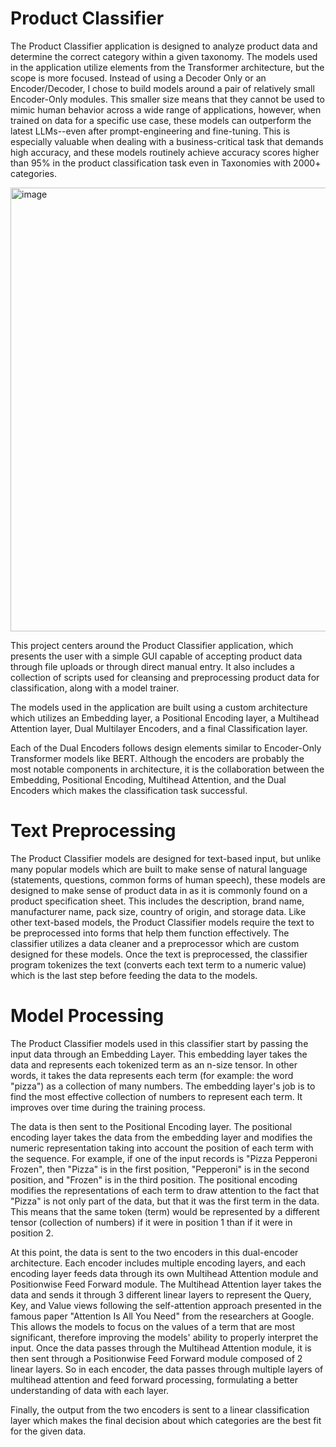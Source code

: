# Product Classifier

The Product Classifier application is designed to analyze product data and determine the correct category 
within a given taxonomy.  The models used in the application utilize elements from the Transformer architecture, 
but the scope is more focused.  Instead of using a Decoder Only or an Encoder/Decoder, I chose to build models 
around a pair of relatively small Encoder-Only modules.  This smaller size means that they cannot be used to 
mimic human behavior across a wide range of applications, however, when trained on data for a specific use case, 
these models can outperform the latest LLMs--even after prompt-engineering and fine-tuning.  This is 
especially valuable when dealing with a business-critical task that demands high accuracy, and these models
routinely achieve accuracy scores higher than 95% in the product classification task even in Taxonomies with 
2000+ categories.  

<img width="851" height="710" alt="image" src="https://github.com/user-attachments/assets/e2c43a5f-1208-4a86-8d3c-1d5131ec37b4" />

This project centers around the Product Classifier application, which presents the user with a simple GUI capable
of accepting product data through file uploads or through direct manual entry.  It also includes a collection of 
scripts used for cleansing and preprocessing product data for classification, along with a model trainer.  

The models used in the application are built using a custom architecture which utilizes an Embedding layer, a
Positional Encoding layer, a Multihead Attention layer, Dual Multilayer Encoders, and a final Classification layer.

Each of the Dual Encoders follows design elements similar to Encoder-Only Transformer models like BERT.  Although the
encoders are probably the most notable components in architecture, it is the collaboration between the Embedding,
Positional Encoding, Multihead Attention, and the Dual Encoders which makes the classification task successful.

# Text Preprocessing

The Product Classifier models are designed for text-based input, but unlike many popular models which are built to
make sense of natural language (statements, questions, common forms of human speech), these models are designed to make
sense of product data in as it is commonly found on a product specification sheet.  This includes the description, brand
name, manufacturer name, pack size, country of origin, and storage data.  Like other text-based models, the Product
Classifier models require the text to be preprocessed into forms that help them function effectively.  The classifier
utilizes a data cleaner and a preprocessor which are custom designed for these models.  Once the text is preprocessed,
the classifier program tokenizes the text (converts each text term to a numeric value) which is the last step before
feeding the data to the models.

# Model Processing

The Product Classifier models used in this classifier start by passing the input data through an Embedding Layer.
This embedding layer takes the data and represents each tokenized term as an n-size tensor.  In other words, it takes
the data represents each term (for example: the word "pizza") as a collection of many numbers.  The embedding layer's
job is to find the most effective collection of numbers to represent each term.  It improves over time during the
training process.

The data is then sent to the Positional Encoding layer.  The positional encoding layer takes the data from the embedding
layer and modifies the numeric representation taking into account the position of each term with the sequence.  For
example, if one of the input records is "Pizza Pepperoni Frozen", then "Pizza" is in the first position, "Pepperoni" is
in the second position, and "Frozen" is in the third position.  The positional encoding modifies the representations of
each term to draw attention to the fact that "Pizza" is not only part of the data, but that it was the first term in the
data.  This means that the same token (term) would be represented by a different tensor (collection of numbers) if it
were in position 1 than if it were in position 2.

At this point, the data is sent to the two encoders in this dual-encoder architecture.  Each encoder includes multiple
encoding layers, and each encoding layer feeds data through its own Multihead Attention module and Positionwise Feed
Forward module.  The Multihead Attention layer takes the data and sends it through 3 different linear layers to
represent the Query, Key, and Value views following the self-attention approach presented in the famous paper
"Attention Is All You Need" from the researchers at Google.  This allows the models to focus on the values of a term
that are most significant, therefore improving the models' ability to properly interpret the input.  Once the data
passes through the Multihead Attention module, it is then sent through a Positionwise Feed Forward module composed of
2 linear layers.  So in each encoder, the data passes through multiple layers of multihead attention and feed forward
processing, formulating a better understanding of data with each layer.

Finally, the output from the two encoders is sent to a linear classification layer which makes the final decision
about which categories are the best fit for the given data.
